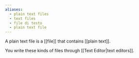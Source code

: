 ```yaml
---
aliases:
  - plain text files
  - text files
  - file di testo
  - plain text file
---
```

A plain text file is a [[file]] that contains [[plain text]].

You write these kinds of files through [[Text Editor|text editors]].